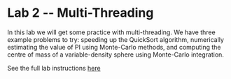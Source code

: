 # Lab 2 -- Multi-Threading

In this lab we will get some practice with multi-threading.  We have three
example problems to try: speeding up the QuickSort algorithm, numerically
estimating the value of PI using Monte-Carlo methods, and computing the
centre of mass of a variable-density sphere using Monte-Carlo integration.

See the full lab instructions [here](https://cpen333.github.io/labs/multithread/)